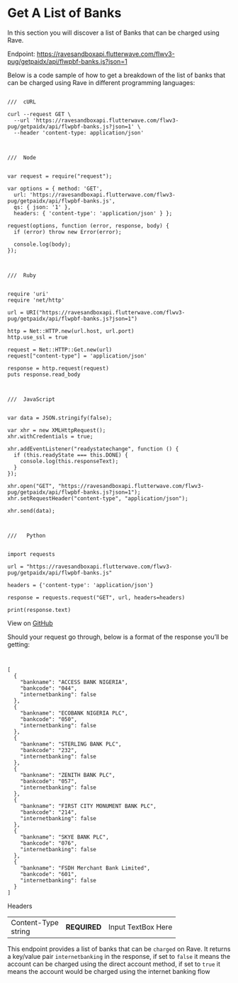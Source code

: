 # Get A List of Banks

In this section you will discover a list of Banks that can be charged using Rave. 

Endpoint:  https://ravesandboxapi.flutterwave.com/flwv3-pug/getpaidx/api/flwpbf-banks.js?json=1

Below is a code sample of how to get a breakdown of the list of banks that can be charged using Rave in different programming languages:

```

///  cURL

curl --request GET \
  --url 'https://ravesandboxapi.flutterwave.com/flwv3-pug/getpaidx/api/flwpbf-banks.js?json=1' \
  --header 'content-type: application/json'
  
  
  
///  Node


var request = require("request");

var options = { method: 'GET',
  url: 'https://ravesandboxapi.flutterwave.com/flwv3-pug/getpaidx/api/flwpbf-banks.js',
  qs: { json: '1' },
  headers: { 'content-type': 'application/json' } };

request(options, function (error, response, body) {
  if (error) throw new Error(error);

  console.log(body);
});



///  Ruby


require 'uri'
require 'net/http'

url = URI("https://ravesandboxapi.flutterwave.com/flwv3-pug/getpaidx/api/flwpbf-banks.js?json=1")

http = Net::HTTP.new(url.host, url.port)
http.use_ssl = true

request = Net::HTTP::Get.new(url)
request["content-type"] = 'application/json'

response = http.request(request)
puts response.read_body



///  JavaScript


var data = JSON.stringify(false);

var xhr = new XMLHttpRequest();
xhr.withCredentials = true;

xhr.addEventListener("readystatechange", function () {
  if (this.readyState === this.DONE) {
    console.log(this.responseText);
  }
});

xhr.open("GET", "https://ravesandboxapi.flutterwave.com/flwv3-pug/getpaidx/api/flwpbf-banks.js?json=1");
xhr.setRequestHeader("content-type", "application/json");

xhr.send(data);



///   Python


import requests

url = "https://ravesandboxapi.flutterwave.com/flwv3-pug/getpaidx/api/flwpbf-banks.js"

headers = {'content-type': 'application/json'}

response = requests.request("GET", url, headers=headers)

print(response.text)
```

View on [GitHub](https://gist.github.com/fullstackmafia/4584df23252aab699be362a7feb135e4)



Should your request go through, below is a format of the response you’ll be getting:


```


[
  {
    "bankname": "ACCESS BANK NIGERIA",
    "bankcode": "044",
    "internetbanking": false
  },
  {
    "bankname": "ECOBANK NIGERIA PLC",
    "bankcode": "050",
    "internetbanking": false
  },
  {
    "bankname": "STERLING BANK PLC",
    "bankcode": "232",
    "internetbanking": false
  },
  {
    "bankname": "ZENITH BANK PLC",
    "bankcode": "057",
    "internetbanking": false
  },
  {
    "bankname": "FIRST CITY MONUMENT BANK PLC",
    "bankcode": "214",
    "internetbanking": false
  },
  {
    "bankname": "SKYE BANK PLC",
    "bankcode": "076",
    "internetbanking": false
  },
  {
    "bankname": "FSDH Merchant Bank Limited",
    "bankcode": "601",
    "internetbanking": false
  }
]
```


Headers

|		|		|		|
|--- 	| --- 	| --- 	|
| Content-Type <br />string | **REQUIRED** | Input TextBox Here |



This endpoint provides a list of banks that can be `charged` on Rave. It returns a key/value pair `internetbanking` in the response, if set to `false` it means the account can be charged using the direct account method, if set to `true` it means the account would be charged using the internet banking flow
